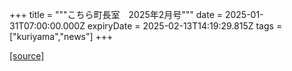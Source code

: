 +++
title = """こちら町長室　2025年2月号"""
date = 2025-01-31T07:00:00.000Z
expiryDate = 2025-02-13T14:19:29.815Z
tags = ["kuriyama","news"]
+++


[[source]](https://www.town.kuriyama.hokkaido.jp/site/mayor/30275.html)
